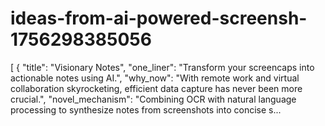 # ideas-from-ai-powered-screensh-1756298385056
[ { "title": "Visionary Notes", "one_liner": "Transform your screencaps into actionable notes using AI.", "why_now": "With remote work and virtual collaboration skyrocketing, efficient data capture has never been more crucial.", "novel_mechanism": "Combining OCR with natural language processing to synthesize notes from screenshots into concise s...
